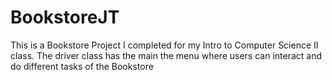 # BookstoreJT
This is a Bookstore Project I completed for my Intro to Computer Science II class.
The driver class has the main the menu where users can interact and do different tasks of the Bookstore
